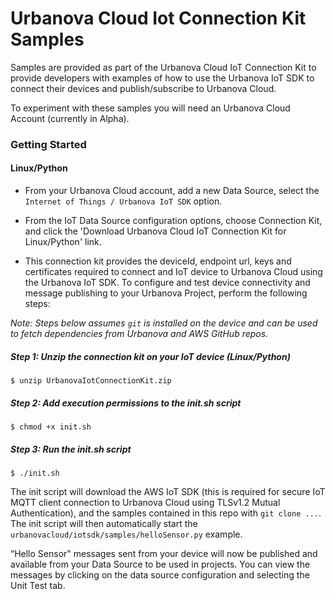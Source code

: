 # Urbanova Cloud Iot Connection Kit Samples

Samples are provided as part of the Urbanova Cloud IoT Connection Kit to provide developers with examples of how to use the Urbanova IoT SDK to connect their devices and publish/subscribe to Urbanova Cloud.

To experiment with these samples you will need an Urbanova Cloud Account (currently in Alpha).

### Getting Started

#### Linux/Python

* From your Urbanova Cloud account, add a new Data Source, select the `Internet of Things / Urbanova IoT SDK` option.

* From the IoT Data Source configuration options, choose Connection Kit, and click the 'Download Urbanova Cloud IoT Connection Kit for Linux/Python' link.

* This connection kit provides the deviceId, endpoint url, keys and certificates required to connect and IoT device to Urbanova Cloud using the Urbanova IoT SDK.  To configure and test device connectivity and message publishing to your Urbanova Project, perform the following steps:

_Note: Steps below assumes `git` is installed on the device and can be used to fetch dependencies from Urbanova and AWS GitHub repos._

##### Step 1: Unzip the connection kit on your IoT device (Linux/Python)

    $ unzip UrbanovaIotConnectionKit.zip

##### Step 2:  Add execution permissions to the init.sh script

    $ chmod +x init.sh

##### Step 3: Run the init.sh script

    $ ./init.sh

The init script will download the AWS IoT SDK (this is required for secure IoT MQTT client connection to Urbanova Cloud using TLSv1.2 Mutual Authentication), and the samples contained in this repo with `git clone ...`.  The init script will then automatically start the `urbanovacloud/iotsdk/samples/helloSensor.py` example.

“Hello Sensor" messages sent from your device will now be published and available from your Data Source to be used in projects.  You can view the messages by clicking on the data source configuration and selecting the Unit Test tab.
